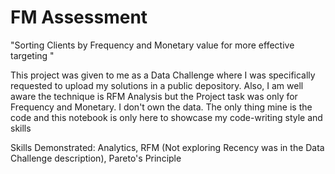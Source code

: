 # FM Assessment
"Sorting Clients by Frequency and Monetary value for more effective targeting "

This project was given to me as a Data Challenge where I was specifically requested to upload my solutions in a public depository.
Also, I am well aware the technique is RFM Analysis but the Project task was only for Frequency and Monetary.
I don't own the data. The only thing mine is the code and this notebook is only here to showcase my code-writing style and skills

Skills Demonstrated: Analytics, RFM (Not exploring Recency was in the Data Challenge description), Pareto's Principle
